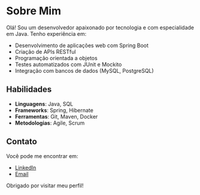 # Sobre Mim

Olá! Sou um desenvolvedor apaixonado por tecnologia e com especialidade em Java. Tenho experiência em:

- Desenvolvimento de aplicações web com Spring Boot
- Criação de APIs RESTful
- Programação orientada a objetos
- Testes automatizados com JUnit e Mockito
- Integração com bancos de dados (MySQL, PostgreSQL)

## Habilidades

- **Linguagens**: Java, SQL
- **Frameworks**: Spring, Hibernate
- **Ferramentas**: Git, Maven, Docker
- **Metodologias**: Agile, Scrum


## Contato

Você pode me encontrar em:

- [LinkedIn](https://www.linkedin.com/in/diegobmarques/)
- [Email](borges_dbm@hotmail.com)

Obrigado por visitar meu perfil!
